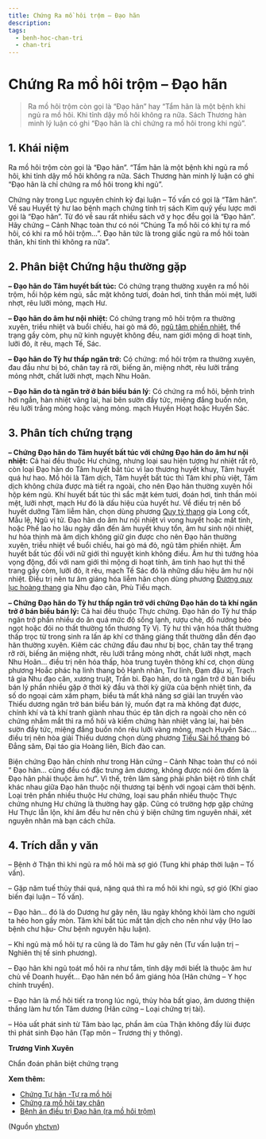 ```yaml
---
title: Chứng Ra mồ hôi trộm – Đạo hãn
description: 
tags:
  - benh-hoc-chan-tri
  - chan-tri
---
```


# Chứng Ra mồ hôi trộm – Đạo hãn 

> Ra mồ hôi trộm còn gọi là “Đạo hãn” hay “Tẩm hãn là một bệnh khi ngủ ra mồ hôi. Khi tỉnh dậy mồ hôi không ra nữa. Sách Thương hàn minh lý luận có ghi “Đạo hãn là chỉ chứng ra mồ hôi trong khi ngủ”.

## 1. Khái niệm

Ra mồ hôi trộm còn gọi là “Đạo hãn”. “Tẩm hãn là một bệnh khi ngủ ra mồ hôi, khi tỉnh dậy mồ hôi không ra nữa. Sách Thương hàn minh lý luận có ghi “Đạo hãn là chỉ chứng ra mồ hôi trong khi ngủ”.

Chứng này trong Lục nguyên chính kỷ đại luận – Tố vấn có gọi là “Tâm hãn”. Về sau Huyết tý hư lao bệnh mạch chứng tính trị sách Kim quỹ yếu lược mới gọi là “Đạo hãn”. Từ đó về sau rất nhiều sách vở y học đều gọi là “Đạo hãn”. Hãy chứng – Cảnh Nhạc toàn thư có nói “Chúng Ta mồ hôi có khi tự ra mồ hôi, có khi ra mồ hôi trộm…”. Đạo hãn tức là trong giấc ngủ ra mồ hôi toàn thân, khi tỉnh thì không ra nữa”.

## 2. Phân biệt Chứng hậu thường gặp

**– Đạo hãn do Tâm huyết bất túc:** Có chứng trạng thường xuyên ra mồ hôi trộm, hồi hộp kém ngủ, sắc mặt không tươi, đoản hơi, tinh thần mỏi mệt, lưỡi nhợt, rêu lưỡi mỏng, mạch Hư.

**– Đạo hãn do âm hư nội nhiệt:** Có chứng trạng mô hôi trộm ra thường xuyên, triều nhiệt và buổi chiều, hai gò má đỏ, [ngũ tâm phiền nhiệt](/yhctvn/chung-ngu-tam-phien-nhiet), thể trạng gầy còm, phụ nữ kinh nguyệt không đều, nam giới mộng di hoạt tinh, lưỡi đỏ, ít rêu, mạch Tế, Sác.

**– Đạo hãn do Tỳ hư thấp ngăn trở:** Có chứng: mồ hôi trộm ra thường xuyên, đau đầu như bị bó, chân tay rã rời, biếng ăn, miệng nhớt, rêu lưỡi trắng mỏng nhớt, chất lưỡi nhợt, mạch Nhu Hoãn.

**– Đạo hãn do tà ngăn trở ở bán biểu bán lý**: Có chứng ra mồ hôi, bệnh trình hơi ngắn, hàn nhiệt vãng lai, hai bên sườn đầy tức, miệng đắng buồn nôn, rêu lưỡi trắng mỏng hoặc vàng mỏng. mạch Huyền Hoạt hoặc Huyền Sác.

## 3. Phân tích chứng trạng

**– Chứng Đạo hãn do Tâm huyết bất túc với chứng Đạo hãn do âm hư nội nhiệt:** Cả hai đều thuộc Hư chứng, nhưng loại sau hiện tượng hư nhiệt rất rõ, còn loại Đạo hãn do Tâm huyết bất túc vì lao thương huyết khuy, Tâm huyết quá hư hao. Mồ hôi là Tâm dịch, Tâm huyết bất túc thì Tâm khí phù việt, Tâm dịch không chứa được mà tiết ra ngoài, cho nên Đạo hãn thường xuyên hồi hộp kém ngủ. Khí huyết bất túc thì sắc mặt kém tươi, đoán hơi, tinh thần mỏi mệt, lưỡi nhợt, mạch Hư đó là dấu hiệu của huyết hư. Về điều trị nên bổ huyết dưỡng Tâm liễm hãn, chọn dùng phương [Quy tỳ thang](/yhctvn/bai-thuoc-quy-ty-thang) gia Long cốt, Mẫu lệ, Ngũ vị tử. Đạo hãn do âm hư nội nhiệt vì vong huyết hoặc mất tinh, hoặc Phế lao ho lâu ngày dẫn đến âm huyết khuy tổn, âm hư sinh nội nhiệt, hư hỏa thịnh mà âm dịch không giữ gìn được cho nên Đạo hãn thường xuyên, triều nhiệt về buổi chiều, hai gò má đỏ, ngũ tâm phiền nhiệt. Âm huyết bất túc đối với nữ giới thì nguyệt kinh không điều. Âm hư thì tướng hỏa vọng động, đối với nam giới thì mộng di hoạt tính, âm tinh hao hụt thì thể trang gầy còm, lưỡi đỏ, ít rêu, mạch Tế Sác đó là những dấu hiệu âm hư nội nhiệt. Điều trị nên tư âm giáng hóa liễm hãn chọn dùng phương [Đương quy lục hoàng thang](/yhctvn/duong-quy-luc-hoang-thang) gia Nhu đạo cân, Phù Tiểu mạch.

**– Chứng Đạo hãn do Tỳ hư thấp ngăn trở với chứng Đạo hãn do tà khí ngăn trở ở bán biểu bán lý:** Cả hai đều thuộc Thực chứng. Đạo hãn do Tỳ hư thấp ngăn trở phần nhiều do ăn quá mức độ sống lạnh, rượu chè, đồ nướng béo ngọt hoặc đói no thất thường tổn thương Tỳ Vị. Tỳ hư thì vận hóa thất thường thấp trọc từ trong sinh ra lấn áp khí cơ thăng giáng thất thường dẫn đến đạo hãn thường xuyên. Kiêm các chứng đầu đau như bị bọc, chân tay thể trạng rỡ rời, biếng ăn miệng nhớt, rêu lưỡi trắng mỏng nhớt, chất lưỡi nhợt, mạch Nhu Hoãn… điều trị nên hóa thấp, hòa trung tuyên thông khí cơ, chọn dùng phương Hoắc phác hạ linh thang bỏ Hạnh nhân, Trư linh, Đạm đậu xị, Trạch tả gia Nhu đạo căn, xương truật, Trần bì. Đạo hãn, do tà ngăn trở ở bán biểu bán lý phần nhiều gặp ở thời kỳ đầu và thời kỳ giữa của bệnh nhiệt tình, đa số do ngoại cảm xâm phạm, biểu tà mất khả năng sơ giải lan truyền vào Thiếu dương ngăn trở bán biểu bán lý, muốn đạt ra mà không đạt được, chính khí và tà khí tranh giành nhau thúc ép tân dịch ra ngoài cho nên có chứng nhắm mắt thì ra mồ hôi và kiểm chứng hàn nhiệt vãng lai, hai bên sườn đầy tức, miệng đắng buồn nôn rêu lưỡi vàng mỏng, mạch Huyền Sác… điều trị nên hòa giải Thiếu dương chọn dùng phương [Tiểu Sài hồ thang](/yhctvn/bai-thuoc-tieu-sai-ho-thang) bỏ Đẳng sâm, Đại táo gia Hoàng liên, Bích đào can.

Biện chứng Đạo hãn chính như trong Hãn cứng – Cảnh Nhạc toàn thư có nói ” Đạo hãn… cũng đều có đặc trưng âm dương, không được nói ôm đồm là Đạo hãn phải thuộc âm hư”. Vì thế, trên lâm sàng phải phân biệt rõ tính chất khác nhau giữa Đạo hãn thuộc nội thương tại bệnh với ngoại cảm thời bệnh. Loại trên phần nhiều thuộc Hư chứng, loại sau phần nhiều thuộc Thực chứng nhưng Hư chứng là thường hay gặp. Cũng có trường hợp gặp chứng Hư Thực lẫn lộn, khí âm đều hư nên chú ý biện chứng tìm nguyên nhái, xét nguyên nhân mà bạn cách chữa.

## 4. Trích dẫn y văn

– Bệnh ở Thận thì khi ngủ ra mồ hôi mà sợ gió (Tung khi pháp thời luận – Tố vấn).

– Gặp năm tuế thủy thái quá, nặng quá thì ra mồ hôi khi ngủ, sợ gió (Khí giao biến đại luận – Tố vấn).

– Đạo hãn… đó là do Dương hư gây nên, lâu ngày không khỏi làm cho người ta héo hon gầy mòn. Tâm khí bất túc mất tân dịch cho nên như vậy (Ho lao bệnh chư hậu- Chư bệnh nguyên hậu luận).

– Khi ngủ mà mồ hôi tự ra cũng là do Tâm hư gây nên (Tư vấn luận trị – Nghiên thị tế sinh phương).

– Đạo hãn khi ngủ toát mồ hôi ra như tắm, tỉnh dậy mới biết là thuộc âm hư chủ về Doanh huyết… Đạo hãn nén bổ âm giáng hỏa (Hãn chứng – Y học chính truyền).

– Đạo hãn là mồ hôi tiết ra trong lúc ngủ, thủy hỏa bất giao, âm dương thiện thắng làm hư tổn Tâm dương (Hãn cứng – Loại chứng trị tài).

– Hỏa uất phát sinh từ Tâm bào lạc, phần âm của Thận không đẩy lùi được thì phát sinh Đạo hãn (Tạp môn – Trương thị y thông).

**Trương Vinh Xuyên**

Chẩn đoán phân biệt chứng trạng

**Xem thêm:**

* [Chứng Tự hãn -Tự ra mồ hôi](/yhctvn/chung-tu-han-tu-ra-mo-hoi)
* [Chứng ra mồ hôi tay chân](/yhctvn/chung-tay-chan-ra-mo-hoi)
* [Bệnh án điều trị Đạo hãn (ra mồ hôi trộm)](/yhctvn/benh-an-dieu-tri-dao-han-ra-mo-hoi-trom)

(Nguồn <a href="https://yhctvn.com/chung-ra-mo-hoi-trom-dao-han/" target="_blank">yhctvn</a>)
